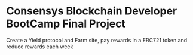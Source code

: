 # Consensys Blockchain Developer BootCamp Final Project

Create a Yield protocol and Farm site, pay rewards in a ERC721 token and reduce rewards each week
